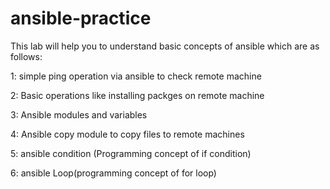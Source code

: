 # ansible-practice

This lab will help you to understand basic concepts of ansible which are as follows:

1: simple ping operation via ansible to check remote machine

2: Basic operations like installing packges on remote machine

3: Ansible modules and variables

4: Ansible copy module to copy files to remote machines

5: ansible condition (Programming concept of if condition)

6: ansible Loop(programming concept of for loop)
